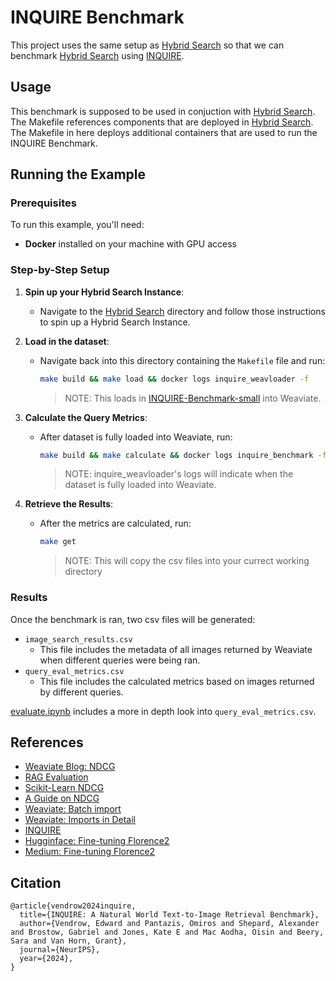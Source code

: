 # INQUIRE Benchmark

This project uses the same setup as [Hybrid Search](../HybridSearch_example/) so that we can benchmark [Hybrid Search](../HybridSearch_example/) using [INQUIRE](https://github.com/inquire-benchmark/INQUIRE).

## Usage

This benchmark is supposed to be used in conjuction with [Hybrid Search](../HybridSearch_example/). The Makefile references components that are deployed in [Hybrid Search](../HybridSearch_example/). The Makefile in here deploys additional containers that are used to run the INQUIRE Benchmark.

## Running the Example

### Prerequisites
To run this example, you'll need:
- **Docker** installed on your machine with GPU access

### Step-by-Step Setup

1. **Spin up your Hybrid Search Instance**:
   - Navigate to the [Hybrid Search](../HybridSearch_example/) directory and follow those instructions to spin up a Hybrid Search Instance.

2. **Load in the dataset**:
   - Navigate back into this directory containing the `Makefile` file and run:
     ```bash
     make build && make load && docker logs inquire_weavloader -f
     ```
     >NOTE: This loads in [INQUIRE-Benchmark-small](https://huggingface.co/datasets/sagecontinuum/INQUIRE-Benchmark-small) into Weaviate.

3. **Calculate the Query Metrics**:
   - After dataset is fully loaded into Weaviate, run:
     ```bash
     make build && make calculate && docker logs inquire_benchmark -f
     ```
     >NOTE: inquire_weavloader's logs will indicate when the dataset is fully loaded into Weaviate.

4. **Retrieve the Results**:
   - After the metrics are calculated, run:
     ```bash
     make get
     ```
     >NOTE: This will copy the csv files into your currect working directory

### Results

Once the benchmark is ran, two csv files will be generated:
- `image_search_results.csv`
    - This file includes the metadata of all images returned by Weaviate when different queries were being ran.
- `query_eval_metrics.csv`
    - This file includes the calculated metrics based on images returned by different queries.

[evaluate.ipynb](./results/evaluate.ipynb) includes a more in depth look into `query_eval_metrics.csv`.

## References
- [Weaviate Blog: NDCG](https://weaviate.io/blog/retrieval-evaluation-metrics#normalized-discounted-cumulative-gain-ndcg)
- [RAG Evaluation](https://weaviate.io/blog/rag-evaluation)
- [Scikit-Learn NDCG](https://scikit-learn.org/stable/modules/generated/sklearn.metrics.ndcg_score.html)
- [A Guide on NDCG](https://www.aporia.com/learn/a-practical-guide-to-normalized-discounted-cumulative-gain-ndcg/)
- [Weaviate: Batch import](https://weaviate.io/developers/weaviate/manage-data/import)
- [Weaviate: Imports in Detail](https://weaviate.io/developers/weaviate/tutorials/import#data-import---best-practices)
- [INQUIRE](https://inquire-benchmark.github.io/)
- [Hugginface: Fine-tuning Florence2](https://huggingface.co/blog/finetune-florence2)
- [Medium: Fine-tuning Florence2](https://medium.com/@amit25173/fine-tuning-florence-2-aa9c99b2a83d)

## Citation
```
@article{vendrow2024inquire,
  title={INQUIRE: A Natural World Text-to-Image Retrieval Benchmark},
  author={Vendrow, Edward and Pantazis, Omiros and Shepard, Alexander and Brostow, Gabriel and Jones, Kate E and Mac Aodha, Oisin and Beery, Sara and Van Horn, Grant},
  journal={NeurIPS},
  year={2024},
}
```
